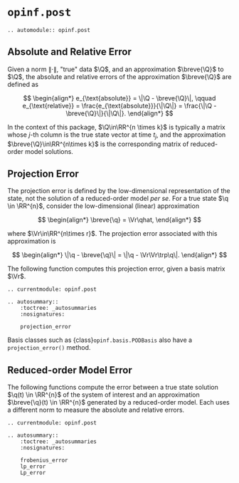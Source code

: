 # `opinf.post`

```{eval-rst}
.. automodule:: opinf.post
```

## Absolute and Relative Error

Given a norm $\|\cdot\|$, "true" data $\Q$, and an approximation $\breve{\Q}$ to $\Q$, the absolute and relative errors of the approximation $\breve{\Q}$ are defined as

$$
\begin{align*}
    e_{\text{absolute}}
    = \|\Q - \breve{\Q}\|,
    \qquad
    e_{\text{relative}}
    = \frac{e_{\text{absolute}}}{\|\Q\|}
    = \frac{\|\Q - \breve{\Q}\|}{\|\Q\|}.
\end{align*}
$$

In the context of this package, $\Q\in\RR^{n \times k}$ is typically a matrix whose $j$-th column is the true state vector at time $t_{j}$, and the approximation $\breve{\Q}\in\RR^{n\times k}$ is the corresponding matrix of reduced-order model solutions.

## Projection Error

The projection error is defined by the low-dimensional representation of the state, not the solution of a reduced-order model *per se*.
For a true state $\q \in \RR^{n}$, consider the low-dimensional (linear) approximation

$$
\begin{align*}
    \breve{\q} = \Vr\qhat,
\end{align*}
$$

where $\Vr\in\RR^{n\times r}$.
The projection error associated with this approximation is

$$
\begin{align*}
    \|\q - \breve{\q}\|
    = \|\q - \Vr\Vr\trp\q\|.
\end{align*}
$$

The following function computes this projection error, given a basis matrix $\Vr$.

```{eval-rst}
.. currentmodule: opinf.post

.. autosummary::
    :toctree: _autosummaries
    :nosignatures:

    projection_error
```

Basis classes such as {class}`opinf.basis.PODBasis` also have a `projection_error()` method.

## Reduced-order Model Error

The following functions compute the error between a true state solution $\q(t) \in \RR^{n}$ of the system of interest and an approximation $\breve{\q}(t) \in \RR^{n}$ generated by a reduced-order model.
Each uses a different norm to measure the absolute and relative errors.

```{eval-rst}
.. currentmodule: opinf.post

.. autosummary::
    :toctree: _autosummaries
    :nosignatures:

    frobenius_error
    lp_error
    Lp_error
```

<!-- :::{important}
Undo preprocessing before you do postprocessing.
Reduced-order model outputs need to be translated back to the state space of the original system of interest.
Raw -> Shifted/Scaled -> Compressed -> Solved
::: -->

<!--The functions listed below compute the absolute and relative errors in different norms.

| Function | Norm |
| :------- | :--- |
| `post.frobenius_error()` | [Frobenius norm](https://en.wikipedia.org/wiki/Matrix_norm#Frobenius_norm) |
| `post.lp_error()` | [$\ell^{p}$ norm](https://en.wikipedia.org/wiki/Lp_space#The_p-norm_in_finite_dimensions) (columnwise) |
| `post.Lp_error()` | [$L^{p}$ norm](https://en.wikipedia.org/wiki/Lp_space#Lp_spaces) |

## Old API

In the following documentation we denote $q_{ij} = [\Q]$ for the entries of a matrix $\Q \in \RR^{n\times k}$ and $q_{i} = [\q]_{i}$ for the entries of a vector $q$.

**`post.frobenius_error(Qtrue, Qapprox)`**: Compute the absolute and relative Frobenius-norm errors between snapshot sets `Qtrue` and `Qapprox`.
The [Frobenius matrix norm](https://en.wikipedia.org/wiki/Matrix_norm#Frobenius_norm) is defined by

$$
    \|\Q\|_{F}
    = \sqrt{\text{trace}(\Q\trp\Q)}
    = \left(\sum_{i=1}^{n}\sum_{j=1}^{k}|q_{ij}|^2\right)^{1/2}.
$$

**`post.lp_error(Qtrue, Qapprox, p=2, normalize=False)`**: Compute the absolute and relative $\ell^{p}$-norm errors between snapshot sets `Qtrue` and `Qapprox`.
The [$\ell^{p}$ norm](https://en.wikipedia.org/wiki/Lp_space#The_p-norm_in_finite_dimensions) is defined by

\begin{align*}
    \|\q\|_{p}
    = \begin{cases}
    \left(\displaystyle\sum_{i=1}^{n}|q_i|^p\right)^{1/p} & p < \infty,
    \\ & \\
    \underset{i=1,\ldots,n}{\text{sup}}|q_i| & p = \infty.
    \end{cases}
\end{align*}

With $p = 2$ this is the usual _Euclidean norm_.
The errors are calculated for each pair of columns of `Qtrue` and `Qapprox`.
If `normalize=True`, then the _normalized absolute error_ is computed instead of the relative error:

$$
    \text{norm\_abs\_error}_j
    = \frac{\|\q_j - \mathbf{y}_j\|_{p}}{\max_{l=1,\ldots,k}\|\q_l\|_{p}},
    \quad
    j = 1,\ldots,k.
$$

**`post.Lp_error(Qtrue, Qapprox, t=None, p=2)`**: Approximate the absolute and relative $L^{p}$-norm errors between snapshot sets `Qtrue` and `Qapprox` corresponding to times `t`.
The [$L^{p}$ norm](https://en.wikipedia.org/wiki/Lp_space#Lp_spaces) for vector-valued functions is defined by

$$
    \|\q(\cdot)\|_{L^p([a,b])}
    = \begin{cases}
    \left(\displaystyle\int_{a}^{b}\|\q(t)\|_{p}^p\:dt\right)^{1/p} & p < \infty,
    \\ & \\
    \sup_{t\in[a,b]}\|\q(t)\|_{\infty} & p = \infty.
    \end{cases}
$$

For finite _p_, the integrals are approximated by the trapezoidal rule:

$$
    \int_{a}^{b}\|\q(t)\|_{p}^{p}\:dt
    \approx \delta t\left(
        \frac{1}{2}\|\q(t_0)\|_{p}^p
        + \sum_{j=1}^{k-2}\|\q(t_j)\|_{p}^p
        + \frac{1}{2}\|\q(t_{k-1})\|_{p}^p
    \right),
    \\
    a = t_0 < t_1 < \cdots < t_{k-1} = b.
$$

The `t` argument can be omitted if _p_ is infinity (`p = np.inf`). -->
